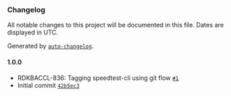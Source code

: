 ### Changelog

All notable changes to this project will be documented in this file. Dates are displayed in UTC.

Generated by [`auto-changelog`](https://github.com/CookPete/auto-changelog).

#### 1.0.0

- RDKBACCL-836: Tagging speedtest-cli using git flow [`#1`](https://github.com/rdkcentral/rdk-speedtest-cli/pull/1)
- Initial commit [`42b5ec3`](https://github.com/rdkcentral/rdk-speedtest-cli/commit/42b5ec349e9cf91f4583520e57ba6cfac05b45a4)
